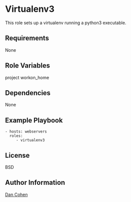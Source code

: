 Virtualenv3
=========

This role sets up a virtualenv running a python3 executable.

Requirements
------------

None

Role Variables
--------------

project
workon_home


Dependencies
------------

None

Example Playbook
----------------


    - hosts: webservers
      roles:
         - virtualenv3

License
-------

BSD

Author Information
------------------

[Dan Cohen](www.dancohen.io)
